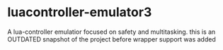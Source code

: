 # luacontroller-emulator3
A lua-controller emulatior focused on safety and multitasking. 
this is an OUTDATED snapshot of the project before wrapper support was added